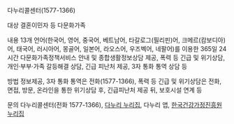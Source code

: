 다누리콜센터(1577-1366)

대상
결혼이민자 등 다문화가족

내용
13개 언어(한국어, 영어, 중국어, 베트남어, 타갈로그(필리핀)어, 크메르(캄보디아)어, 태국어, 러시아어, 몽골어, 일본어, 라오스어, 우즈벡어, 네팔어)를 이용한 365일 24시간 다문화가족정책서비스 안내 및 종합생활정보상담 제공,
폭력 등 긴급 및 위기상담, 개인·부부·가족 갈등해결 상담, 긴급 피난처 제공, 3자 통화 통역 상담 등

방법
정보제공, 3자 통화 통역은 전화(1577-1366),
폭력 등 긴급 및 위기상담은 전화, 면접, 방문, 온라인을 통한 위기상담 후, 긴급피난처 제공 뒤, 보호시설 연계 등

문의
다누리콜센터(전화 1577-1366),
[다누리 누리집](http://www.liveinkorea.kr), 다누리 앱,
[한국건강가정진흥원 누리집](http://www.kihf.or.kr)
